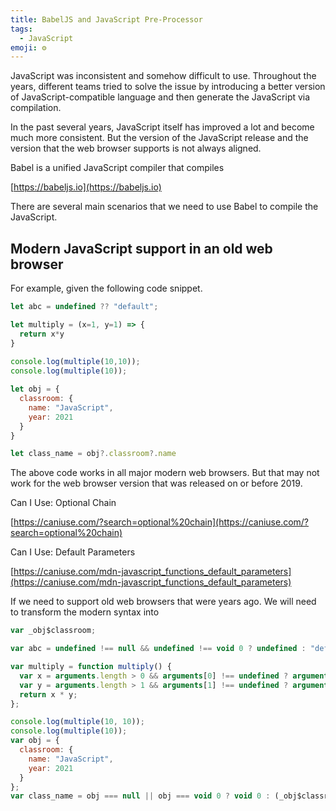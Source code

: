 ```yaml
---
title: BabelJS and JavaScript Pre-Processor
tags:
  - JavaScript
emoji: ⚙️
---
```



JavaScript was inconsistent and somehow difficult to use. Throughout the years, different teams tried to solve the issue by introducing a better version of JavaScript-compatible language and then generate the JavaScript via compilation.

In the past several years, JavaScript itself has improved a lot and become much more consistent. But the version of the JavaScript release and the version that the web browser supports is not always aligned.

Babel is a unified JavaScript compiler that compiles

[https://babeljs.io](https://babeljs.io)

There are several main scenarios that we need to use Babel to compile the JavaScript.

## Modern JavaScript support in an old web browser

For example, given the following code snippet.

```js
let abc = undefined ?? "default";

let multiply = (x=1, y=1) => {
  return x*y
}
  
console.log(multiple(10,10));
console.log(multiple(10));

let obj = {
  classroom: {
    name: "JavaScript",
    year: 2021
  }
}

let class_name = obj?.classroom?.name
```


The above code works in all major modern web browsers. But that may not work for the web browser version that was released on or before 2019.

Can I Use: Optional Chain

[https://caniuse.com/?search=optional%20chain](https://caniuse.com/?search=optional%20chain)

Can I Use: Default Parameters

[https://caniuse.com/mdn-javascript_functions_default_parameters](https://caniuse.com/mdn-javascript_functions_default_parameters)

If we need to support old web browsers that were years ago. We will need to transform the modern syntax into

```js
var _obj$classroom;

var abc = undefined !== null && undefined !== void 0 ? undefined : "default";

var multiply = function multiply() {
  var x = arguments.length > 0 && arguments[0] !== undefined ? arguments[0] : 1;
  var y = arguments.length > 1 && arguments[1] !== undefined ? arguments[1] : 1;
  return x * y;
};

console.log(multiple(10, 10));
console.log(multiple(10));
var obj = {
  classroom: {
    name: "JavaScript",
    year: 2021
  }
};
var class_name = obj === null || obj === void 0 ? void 0 : (_obj$classroom = obj.classroom) === null || _obj$classroom === void 0 ? void 0 : _obj$classroom.name;
```